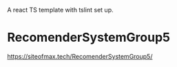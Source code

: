 A react TS template with tslint set up.
# RecomenderSystemGroup5
https://siteofmax.tech/RecomenderSystemGroup5/
